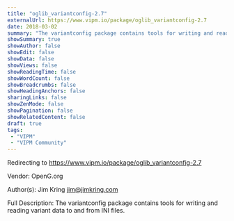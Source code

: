 ```yaml
---
title: "oglib_variantconfig-2.7"
externalUrl: https://www.vipm.io/package/oglib_variantconfig-2.7
date: 2018-03-02
summary: "The variantconfig package contains tools for writing and reading variant data to and from INI files."
showSummary: true
showAuthor: false
showEdit: false
showData: false
showViews: false
showReadingTime: false
showWordCount: false
showBreadcrumbs: false
showHeadingAnchors: false
sharingLinks: false
showZenMode: false
showPagination: false
showRelatedContent: false
draft: true
tags:
 - "VIPM"
 - "VIPM Community"
---
```


Redirecting to https://www.vipm.io/package/oglib_variantconfig-2.7

Vendor: OpenG.org

Author(s): Jim Kring <jim@jimkring.com>
 
Full Description:
The variantconfig package contains tools for writing and reading variant data to and from INI files.